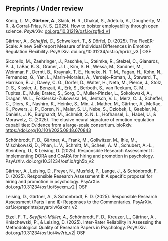 
## Preprints / Under review

König, L. M., **Gärtner, A.**, Slack, H. R., Dhakal, S., Adetula, A., Dougherty, M. R., & Corral-Frías, N. S. (2025). How to bolster employability through open science. _PsyArXiv._ [doi.org/10.31219/osf.io/zgfkd_v1](doi.org/10.31219/osf.io/zgfkd_v1)

Gärtner, A.*, Scheffel, C.*, Schweikert, T., & Dörfel, D. (2025). The FlexER-Scale: A new Self-report Measure of Individual Differences in Emotion Regulation Flexibility. PsyArXiv. doi.org/10.31234/osf.io/hprbz_v3 | OSF 

Sicorello, M., Zaehringer, J., Paschke, L., Steimke, R., Stelzel, C., Gianaros, P. J., LaBar, K. S., Graner, J. L., Kim, S. H., Wessa, M., Sandner, M., Weinmar, F., Derntl, B., Kraynak, T. E., Huneke, N. T. M., Fagan, H., Kohn, N., Fernandez, G., Yan, L., Marin-Morales, A., Verdejo-Roman, J., Steward, T., Harrison, B. J., Davey, C. G., Dorfel, D., Walter, H., Neta, M., Pierce, J., Stolz, D. S., Kissler, J., Benzait, A., Erk, S., Berboth, S., van Reekum, C. M., Tupitsa, E., Mulej Bratec, S., Sorg, C., Muller-Pinzler, L., Sokolowski, A., Dragan, W. L., Folkierska-Zukowska, M., Jentsch, V. L., Merz, C. J., Scheffel, C., Diers, K., Nashiro, K., Heinke, S., Min, J., Mather, M., Gärtner, A., McRae, K., Powers, J. P., Doren, N., Maier, S. U., Nebe, S., Dziobek, I., Gaebler, M., Daniels, J. K., Burghardt, M., Schmidt, S. N. L., Hofhansel, L., Habel, U., & Morawetz, C. (2025). The elusive neural signature of emotion regulation capabilities: Evidence from a large-scale consortium. bioRxiv. https://doi.org/10.1101/2025.08.18.670843

Schönbrodt, F. D., Gärtner, A., Frank, M., Gollwitzer, M., Ihle, M., Mischkowski, D., Phan, L. V., Schmitt, M., Scheel, A. M., Schubert, A.-L., Steinberg, U., & Leising, D. (2025). Responsible Research Assessment I: Implementing DORA and CoARA for hiring and promotion in psychology. PsyArXiv. doi.org/10.31234/osf.io/rgh5b_v2

Gärtner, A., Leising, D., Freyer, N., Musfeld, P., Lange, J., & Schönbrodt, F. D. (2025). Responsible Research Assessment II: A specific proposal for hiring and promotion in psychology. PsyArXiv. doi.org/10.31234/osf.io/5yexm_v2 | OSF 

Leising, D., Gärtner, A., & Schönbrodt, F. D. (2025). Responsible Research Assessment (Parts I and II): Responses to the Commentaries. PsyArXiv. osf.io/preprints/psyarxiv/6akmr_v2

Etzel, F. T.*, Seyffert-Müller, A.*, Schönbrodt, F. D., Kreuzer, L., Gärtner, A., Knischewski, P., & Leising, D. (2025). Inter-Rater Reliability in Assessing the Methodological Quality of Research Papers in Psychology. PsyArXiv. doi.org/10.31234/osf.io/4w7rb_v2| OSF
